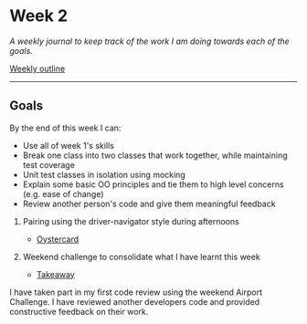 # Week 2

_A weekly journal to keep track of the work I am doing towards each of the goals._

[Weekly outline](https://github.com/makersacademy/course/blob/master/week_outlines.md/)

------

## Goals

By the end of this week I can:

* Use all of week 1's skills 
* Break one class into two classes that work together, while maintaining test coverage
* Unit test classes in isolation using mocking
* Explain some basic OO principles and tie them to high level concerns (e.g. ease of change)
* Review another person's code and give them meaningful feedback

1. Pairing using the driver-navigator style during afternoons
    - [Oystercard](https://github.com/nelsonclaire/Portfolio/blob/master/projects/oystercard.md)

2. Weekend challenge to consolidate what I have learnt this week
    - [Takeaway](https://github.com/nelsonclaire/Portfolio/blob/master/projects/takeaway.md)

I have taken part in my first code review using the weekend Airport Challenge. I have reviewed another developers code and provided constructive feedback on their work.
